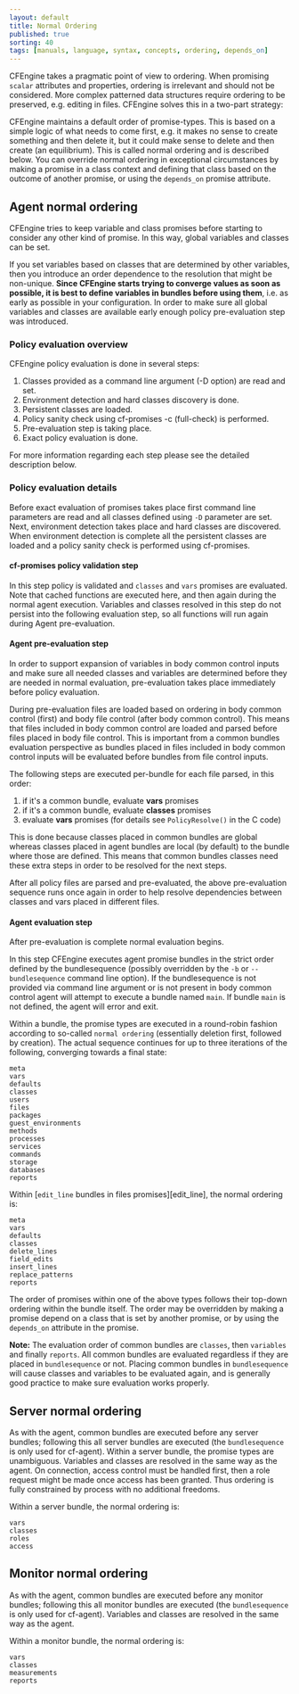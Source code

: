 ```yaml
---
layout: default
title: Normal Ordering
published: true
sorting: 40
tags: [manuals, language, syntax, concepts, ordering, depends_on]
---
```


CFEngine takes a pragmatic point of view to ordering. When promising `scalar`
attributes and properties, ordering is irrelevant and should not be considered.
More complex patterned data structures require ordering to be preserved, e.g.
editing in files. CFEngine solves this in a two-part strategy:

CFEngine maintains a default order of promise-types. This is based on a simple
logic of what needs to come first, e.g. it makes no sense to create something
and then delete it, but it could make sense to delete and then create (an
equilibrium). This is called normal ordering and is described below.  You can
override normal ordering in exceptional circumstances by making a promise in a
class context and defining that class based on the outcome of another promise,
or using the `depends_on` promise attribute.

## Agent normal ordering

CFEngine tries to keep variable and class promises before starting to consider
any other kind of promise. In this way, global variables and classes can be set.

If you set variables based on classes that are determined by other variables,
then you introduce an order dependence to the resolution that might be
non-unique. **Since CFEngine starts trying to converge values as soon as
possible, it is best to define variables in bundles before using them**, i.e.
as early as possible in your configuration. In order to make sure all global
variables and classes are available early enough policy pre-evaluation step was
introduced.

### Policy evaluation overview

CFEngine policy evaluation is done in several steps:

1. Classes provided as a command line argument (-D option) are read and set.
1. Environment detection and hard classes discovery is done.
1. Persistent classes are loaded.
1. Policy sanity check using cf-promises -c (full-check) is performed.
1. Pre-evaluation step is taking place.
1. Exact policy evaluation is done.


For more information regarding each step please see the detailed description
below.

### Policy evaluation details

Before exact evaluation of promises takes place first command line parameters
are read and all classes defined using `-D` parameter are set. Next,
environment detection takes place and hard classes are discovered.  When
environment detection is complete all the persistent classes are loaded and a
policy sanity check is performed using cf-promises.

#### cf-promises policy validation step

In this step policy is validated and `classes` and `vars` promises are
evaluated.  Note that cached functions are executed here, and then again during
the normal agent execution. Variables and classes resolved in this step do not
persist into the following evaluation step, so all functions will run again
during Agent pre-evaluation.

#### Agent pre-evaluation step

In order to support expansion of variables in body common control inputs and
make sure all needed classes and variables are determined before they are
needed in normal evaluation, pre-evaluation takes place immediately before
policy evaluation.

During pre-evaluation files are loaded based on ordering in body common control
(first) and body file control (after body common control). This means that
files included in body common control are loaded and parsed before files
placed in body file control. This is important from a common bundles
evaluation perspective as bundles placed in files included in body common
control inputs will be evaluated before bundles from file control inputs.

The following steps are executed per-bundle for each file parsed, in this order:
1. if it's a common bundle, evaluate **vars** promises
2. if it's a common bundle, evaluate **classes** promises
3. evaluate **vars** promises
(for details see `PolicyResolve()` in the C code)

This is done because classes placed in common bundles
are global whereas classes placed in agent bundles are local (by default) to
the bundle where those are defined. This means that common bundles
classes need these extra steps in order to be resolved for the next steps.

After all policy files are parsed and pre-evaluated, the above pre-evaluation
sequence runs once again in
order to help resolve dependencies between classes and vars placed in
different files.

#### Agent evaluation step

After pre-evaluation is complete normal evaluation begins.

In this step CFEngine executes agent promise bundles in the strict order
defined by the bundlesequence (possibly overridden by the `-b` or
`--bundlesequence` command line option). If the bundlesequence is not provided
via command line argument or is not present in body common control agent will
attempt to execute a bundle named `main`. If bundle `main` is not defined, the
agent will error and exit.

Within a bundle, the promise types are executed in a round-robin fashion
according to so-called `normal ordering` (essentially deletion first, followed
by creation). The actual sequence continues for up to three iterations of the
following, converging towards a final state:

    meta
    vars
    defaults
    classes
    users
    files
    packages
    guest_environments
    methods
    processes
    services
    commands
    storage
    databases
    reports

Within [`edit_line` bundles in files promises][edit_line],
the normal ordering is:

    meta
    vars
    defaults
    classes
    delete_lines
    field_edits
    insert_lines
    replace_patterns
    reports

The order of promises within one of the above types follows their top-down
ordering within the bundle itself. The order may be overridden by making a
promise depend on a class that is set by another promise, or by using the
`depends_on` attribute in the promise.

**Note:** The evaluation order of common bundles are `classes`, then
`variables` and finally `reports`. All common bundles are evaluated regardless
if they are placed in `bundlesequence` or not. Placing common bundles in
`bundlesequence` will cause classes and variables to be evaluated again, and is
generally good practice to make sure evaluation works properly.

## Server normal ordering

As with the agent, common bundles are executed before any server bundles;
following this all server bundles are executed (the `bundlesequence` is only
used for cf-agent). Within a server bundle, the promise types are unambiguous.
Variables and classes are resolved in the same way as the agent. On
connection, access control must be handled first, then a role request might be
made once access has been granted. Thus ordering is fully constrained by
process with no additional freedoms.

Within a server bundle, the normal ordering is:

    vars
    classes
    roles
    access

## Monitor normal ordering

As with the agent, common bundles are executed before any monitor bundles;
following this all monitor bundles are executed (the `bundlesequence` is only
used for cf-agent). Variables and classes are resolved in the same way as the
agent.

Within a monitor bundle, the normal ordering is:

    vars
    classes
    measurements
    reports

<!---
### Knowledge normal ordering

As with the agent, common bundles are executed before any knowledge bundles; following this all knowledge bundles are executed (the bundlesequence is only used for cf-agent). Variables and classes are resolved in the same way as the agent.

Within a knowledge bundle, the normal ordering is:

    vars
    classes
    topics
    occurrences
    inferences
    reports
-->
